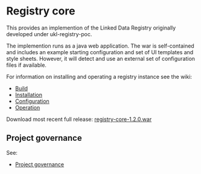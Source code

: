 # Registry core

This provides an implemention of the Linked Data Registry originally developed under ukl-registry-poc.

The implemention runs as a java web application. The war is self-contained and includes an example starting configuration and set of UI templates and style sheets. However, it will detect and use an external set of configuration files if available.

For information on installing and operating a registry instance see the wiki:
   * [Build](https://github.com/UKGovLD/registry-core/wiki/Build)
   * [Installation](https://github.com/UKGovLD/registry-core/wiki/Installation)
   * [Configuration](https://github.com/UKGovLD/registry-core/wiki/Configuration)
   * [Operation](https://github.com/UKGovLD/registry-core/wiki/Operation)
 

Download most recent full release: [registry-core-1.2.0.war](https://s3-eu-west-1.amazonaws.com/ukgovld/release/com/github/ukgovld/registry-core/1.2.0/registry-core-1.2.0.war)

## Project governance

See:
   * [Project governance](https://github.com/der/ukl-registry-poc/wiki/Project-Governance)
